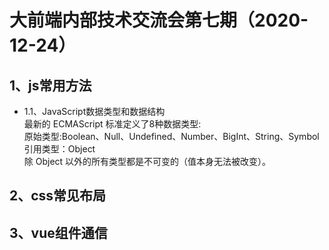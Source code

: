 # 大前端内部技术交流会第七期（2020-12-24）  
## 1、js常用方法  
- 1.1、JavaScript数据类型和数据结构  
    最新的 ECMAScript 标准定义了8种数据类型:  
    原始类型:Boolean、Null、Undefined、Number、BigInt、String、Symbol  
    引用类型：Object  
    除 Object 以外的所有类型都是不可变的（值本身无法被改变）。 

## 2、css常见布局
## 3、vue组件通信
